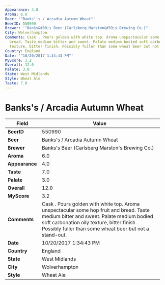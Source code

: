 ```yaml
---
Appearance: 4.0
Aroma: 6.0
Beer: '"Banks''s / Arcadia Autumn Wheat"'
BeerID: 550990
Brewer: '"Banks&#39;s Beer (Carlsberg Marston&#39;s Brewing Co.)"'
City: Wolverhampton
Comments: Cask . Pours golden with white top. Aroma unspectacular some hop fruit and
  bread. Taste medium bitter and sweet. Palate medium bodied soft carbonation oily
  texture, bitter finish. Possibly fuller than some wheat beer but not a stand-out.
Country: England
Date: '"10/20/2017 1:34:43 PM"'
MyScore: 3.2
Overall: 12.0
Palate: 3.0
State: West Midlands
Style: Wheat Ale
Taste: 7.0
---
```


# Banks's / Arcadia Autumn Wheat

| Field         | Value |
|---------------|-------|
| **BeerID** | 550990 |
| **Beer** | Banks's / Arcadia Autumn Wheat |
| **Brewer** | Banks&#39;s Beer (Carlsberg Marston&#39;s Brewing Co.) |
| **Aroma** | 6.0 |
| **Appearance** | 4.0 |
| **Taste** | 7.0 |
| **Palate** | 3.0 |
| **Overall** | 12.0 |
| **MyScore** | 3.2 |
| **Comments** | Cask . Pours golden with white top. Aroma unspectacular some hop fruit and bread. Taste medium bitter and sweet. Palate medium bodied soft carbonation oily texture, bitter finish. Possibly fuller than some wheat beer but not a stand-out. |
| **Date** | 10/20/2017 1:34:43 PM |
| **Country** | England |
| **State** | West Midlands |
| **City** | Wolverhampton |
| **Style** | Wheat Ale |
